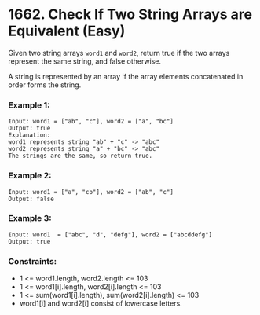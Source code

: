 # 1662. Check If Two String Arrays are Equivalent (Easy)

Given two string arrays `word1` and `word2`, return true if the two arrays represent the same string, and false otherwise.

A string is represented by an array if the array elements concatenated in order forms the string.

### Example 1:

```
Input: word1 = ["ab", "c"], word2 = ["a", "bc"]
Output: true
Explanation:
word1 represents string "ab" + "c" -> "abc"
word2 represents string "a" + "bc" -> "abc"
The strings are the same, so return true.
```

### Example 2:

```
Input: word1 = ["a", "cb"], word2 = ["ab", "c"]
Output: false
```

### Example 3:

```
Input: word1  = ["abc", "d", "defg"], word2 = ["abcddefg"]
Output: true
```

### Constraints:

- 1 <= word1.length, word2.length <= 103
- 1 <= word1[i].length, word2[i].length <= 103
- 1 <= sum(word1[i].length), sum(word2[i].length) <= 103
- word1[i] and word2[i] consist of lowercase letters.
